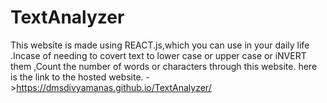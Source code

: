 # TextAnalyzer
This website is made using REACT.js,which you can use in your daily life .Incase of needing to covert text to lower 
case or upper case or iNVERT them ,Count the number of words or characters through this website.
here is the link to the hosted website.  ->https://dmsdivyamanas.github.io/TextAnalyzer/
